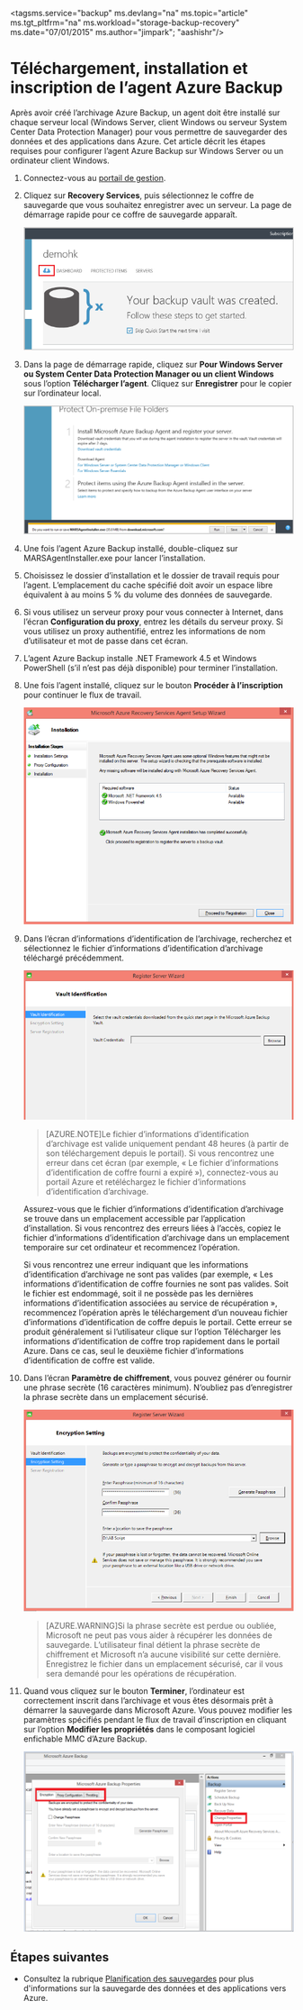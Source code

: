 <properties
   pageTitle="Téléchargement, installation et inscription de l’agent Azure Backup | Microsoft Azure"
   description="Découvrez comment télécharger et installer l’agent Azure Backup, et inscrire ce dernier à l’aide des informations d’identification de coffre."
   services="backup"
   documentationCenter=""
   authors="Jim-Parker"
   manager="jwhit"
   editor=""/>
<tagsms.service="backup" ms.devlang="na" ms.topic="article" ms.tgt_pltfrm="na" ms.workload="storage-backup-recovery" ms.date="07/01/2015" ms.author="jimpark"; "aashishr"/>

# Téléchargement, installation et inscription de l’agent Azure Backup
Après avoir créé l’archivage Azure Backup, un agent doit être installé sur chaque serveur local (Windows Server, client Windows ou serveur System Center Data Protection Manager) pour vous permettre de sauvegarder des données et des applications dans Azure. Cet article décrit les étapes requises pour configurer l’agent Azure Backup sur Windows Server ou un ordinateur client Windows.

1. Connectez-vous au [portail de gestion](https://manage.windowsazure.com/).

2. Cliquez sur **Recovery Services**, puis sélectionnez le coffre de sauvegarde que vous souhaitez enregistrer avec un serveur. La page de démarrage rapide pour ce coffre de sauvegarde apparaît.

    ![Démarrage rapide](./media/backup-azure-backup-download-register/quickstart.png)

3. Dans la page de démarrage rapide, cliquez sur **Pour Windows Server ou System Center Data Protection Manager ou un client Windows** sous l’option **Télécharger l’agent**. Cliquez sur **Enregistrer** pour le copier sur l’ordinateur local.

    ![Enregistrer l’agent](./media/backup-azure-backup-download-register/agent.png)

4. Une fois l’agent Azure Backup installé, double-cliquez sur MARSAgentInstaller.exe pour lancer l’installation.

5. Choisissez le dossier d’installation et le dossier de travail requis pour l’agent. L’emplacement du cache spécifié doit avoir un espace libre équivalent à au moins 5 % du volume des données de sauvegarde.

6.	Si vous utilisez un serveur proxy pour vous connecter à Internet, dans l’écran **Configuration du proxy**, entrez les détails du serveur proxy. Si vous utilisez un proxy authentifié, entrez les informations de nom d’utilisateur et mot de passe dans cet écran.

7. L’agent Azure Backup installe .NET Framework 4.5 et Windows PowerShell (s’il n’est pas déjà disponible) pour terminer l’installation.

8.	Une fois l’agent installé, cliquez sur le bouton **Procéder à l’inscription** pour continuer le flux de travail.

    ![S’inscrire](./media/backup-azure-backup-download-register/register.png)

9. Dans l’écran d’informations d’identification de l’archivage, recherchez et sélectionnez le fichier d’informations d’identification d’archivage téléchargé précédemment.

    ![Informations d’identification du coffre](./media/backup-azure-backup-download-register/vc.png)

    > [AZURE.NOTE]Le fichier d’informations d’identification d’archivage est valide uniquement pendant 48 heures (à partir de son téléchargement depuis le portail). Si vous rencontrez une erreur dans cet écran (par exemple, « Le fichier d’informations d’identification de coffre fourni a expiré »), connectez-vous au portail Azure et retéléchargez le fichier d’informations d’identification d’archivage.

    Assurez-vous que le fichier d’informations d’identification d’archivage se trouve dans un emplacement accessible par l’application d’installation. Si vous rencontrez des erreurs liées à l’accès, copiez le fichier d’informations d’identification d’archivage dans un emplacement temporaire sur cet ordinateur et recommencez l’opération.

    Si vous rencontrez une erreur indiquant que les informations d’identification d’archivage ne sont pas valides (par exemple, « Les informations d’identification de coffre fournies ne sont pas valides. Soit le fichier est endommagé, soit il ne possède pas les dernières informations d’identification associées au service de récupération », recommencez l’opération après le téléchargement d’un nouveau fichier d’informations d’identification de coffre depuis le portail. Cette erreur se produit généralement si l’utilisateur clique sur l’option Télécharger les informations d’identification de coffre trop rapidement dans le portail Azure. Dans ce cas, seul le deuxième fichier d’informations d’identification de coffre est valide.

10. Dans l’écran **Paramètre de chiffrement**, vous pouvez générer ou fournir une phrase secrète (16 caractères minimum). N’oubliez pas d’enregistrer la phrase secrète dans un emplacement sécurisé.

    ![Chiffrement](./media/backup-azure-backup-download-register/encryption.png)

    > [AZURE.WARNING]Si la phrase secrète est perdue ou oubliée, Microsoft ne peut pas vous aider à récupérer les données de sauvegarde. L’utilisateur final détient la phrase secrète de chiffrement et Microsoft n’a aucune visibilité sur cette dernière. Enregistrez le fichier dans un emplacement sécurisé, car il vous sera demandé pour les opérations de récupération.

11. Quand vous cliquez sur le bouton **Terminer**, l’ordinateur est correctement inscrit dans l’archivage et vous êtes désormais prêt à démarrer la sauvegarde dans Microsoft Azure. Vous pouvez modifier les paramètres spécifiés pendant le flux de travail d’inscription en cliquant sur l’option **Modifier les propriétés** dans le composant logiciel enfichable MMC d’Azure Backup.

    ![Modifier les propriétés](./media/backup-azure-backup-download-register/change.png)

## Étapes suivantes
- Consultez la rubrique [Planification des sauvegardes](backup-azure-backup-and-recover.md) pour plus d'informations sur la sauvegarde des données et des applications vers Azure.

<!---HONumber=August15_HO6-->